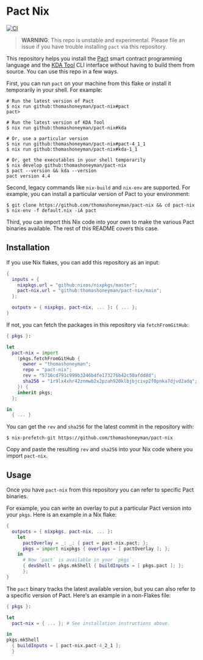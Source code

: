 # Pact Nix

[![CI](https://github.com/thomashoneyman/pact-nix/actions/workflows/ci.yml/badge.svg?branch=main)](https://github.com/thomashoneyman/pact-nix/actions/workflows/ci.yml)

> **WARNING**: This repo is unstable and experimental. Please file an issue if you have trouble installing `pact` via this repository.

This repository helps you install the [Pact](https://github.com/kadena-io/pact) smart contract programming language and the [KDA Tool](https://github.com/kadena-io/kda-tool) CLI interface without having to build them from source. You can use this repo in a few ways.

First, you can run `pact` on your machine from this flake or install it temporarily in your shell. For example:

```console
# Run the latest version of Pact
$ nix run github:thomashoneyman/pact-nix#pact
pact>

# Run the latest version of KDA Tool
$ nix run github:thomashoneyman/pact-nix#kda

# Or, use a particular version
$ nix run github:thomashoneyman/pact-nix#pact-4_1_1
$ nix run github:thomashoneyman/pact-nix#kda-1_1

# Or, get the executables in your shell temporarily
$ nix develop github:thomashoneyman/pact-nix
$ pact --version && kda --version
pact version 4.4
```

Second, legacy commands like `nix-build` and `nix-env` are supported. For example, you can install a particular version of Pact to your environment:

```console
$ git clone https://github.com/thomashoneyman/pact-nix && cd pact-nix
$ nix-env -f default.nix -iA pact
```

Third, you can import this Nix code into your own to make the various Pact binaries available. The rest of this README covers this case.

## Installation

If you use Nix flakes, you can add this repository as an input:

```nix
{
  inputs = {
    nixpkgs.url = "github:nixos/nixpkgs/master";
    pact-nix.url = "github:thomashoneyman/pact-nix/main";
  };

  outputs = { nixpkgs, pact-nix, ... }: { ... };
}
```

If not, you can fetch the packages in this repository via `fetchFromGitHub`:

```nix
{ pkgs }:

let
  pact-nix = import
    (pkgs.fetchFromGitHub {
      owner = "thomashoneyman";
      repo = "pact-nix";
      rev = "5716cd791c999b3246b4fe173276b42c50afdd8d";
      sha256 = "1r9lx4xhr42znmwb2x2pzah920klbjbjcivp2f0pnka7djvd2adq";
    }) {
    inherit pkgs;
  };

in
  { ... }
```

You can get the `rev` and `sha256` for the latest commit in the repository with:

```console
$ nix-prefetch-git https://github.com/thomashoneyman/pact-nix
```

Copy and paste the resulting `rev` and `sha256` into your Nix code where you import `pact-nix`.

## Usage

Once you have `pact-nix` from this repository you can refer to specific Pact binaries.

For example, you can write an overlay to put a particular Pact version into your `pkgs`. Here is an example in a Nix flake:

```nix
{
  outputs = { nixpkgs, pact-nix, ... }:
    let
      pactOverlay = _: _: { pact = pact-nix.pact; };
      pkgs = import nixpkgs { overlays = [ pactOverlay ]; };
    in
      # Now `pact` is available in your `pkgs`.
      { devShell = pkgs.mkShell { buildInputs = [ pkgs.pact ]; };
      };
}
```

The `pact` binary tracks the latest available version, but you can also refer to a specific version of Pact. Here's an example in a non-Flakes file:

```nix
{ pkgs }:

let
  pact-nix = { ... }; # See installation instructions above.

in
pkgs.mkShell
  { buildInputs = [ pact-nix.pact-4_2_1 ];
  }
```
